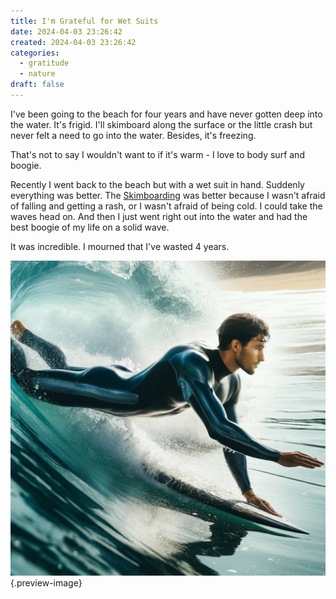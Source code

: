 ```yaml
---
title: I'm Grateful for Wet Suits
date: 2024-04-03 23:26:42
created: 2024-04-03 23:26:42
categories:
  - gratitude
  - nature
draft: false
---
```

I've been going to the beach for four years and have never gotten deep into the water. It's frigid. I'll skimboard along the surface or the little crash but never felt a need to go into the water. Besides, it's freezing. 

That's not to say I wouldn't want to if it's warm - I love to body surf and boogie. 

Recently I went back to the beach but with a wet suit in hand. Suddenly everything was better. The [Skimboarding](skimboarding.md) was better because I wasn't afraid of falling and getting a rash, or I wasn't afraid of being cold. I could take the waves head on. And then I just went right out into the water and had the best boogie of my life on a solid wave. 

It was incredible. I mourned that I've wasted 4 years. 

![Get out there!](../img/dalle-wet-suit.jpeg){.preview-image}